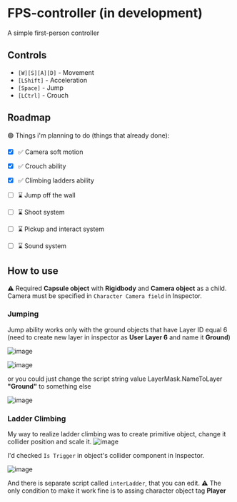 # FPS-controller (in development)

A simple first-person controller

## Controls
-  `[W][S][A][D]` - Movement
-  `[LShift]` - Acceleration
-  `[Space]` - Jump
-  `[LCtrl]` - Crouch

## Roadmap
:green_circle: Things i'm planning to do (things that already done):
- [x] :white_check_mark: Camera soft motion
- [x] :white_check_mark: Crouch ability
- [x] :white_check_mark: Climbing ladders ability
- [ ] :hourglass: Jump off the wall
- [ ] :hourglass: Shoot system
- [ ] :hourglass: Pickup and interact system
- [ ] :hourglass: Sound system


## How to use
:warning: Required **Capsule object** with **Rigidbody** and **Camera object** as a child. Camera must be specified in `Character Camera field` in Inspector.

### Jumping
Jump ability works only with the ground objects that have Layer ID equal 6
(need to create new layer in inspector as **User Layer 6** and name it **Ground**)

![image](https://github.com/ViaKotov/1PP-controller/assets/89484940/0386f3cd-db99-452a-91dd-4249176831f4)

![image](https://github.com/ViaKotov/1PP-controller/assets/89484940/8fa4f767-835e-459f-952d-c0d208af7469)

or you could just change the script string value LayerMask.NameToLayer  **"Ground"** to something else

![image](https://github.com/ViaKotov/1PP-controller/assets/89484940/497b4aaa-f041-40ef-b509-478d6c14c68b)

### Ladder Climbing
My way to realize ladder climbing was to create primitive object, change it collider position and scale it.
![image](https://github.com/ViaKotov/FPS-controller/assets/89484940/9de6190a-8483-40db-bba0-292b989a3201)

I'd checked `Is Trigger` in object's collider component in Inspector.

![image](https://github.com/ViaKotov/FPS-controller/assets/89484940/36e3e1fd-46b1-4884-ad92-6ce7d8644898)

And there is separate script called `interLadder`, that you can edit. 
:warning: The only condition to make it work fine is to assing character object tag **Player**

